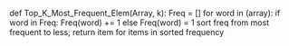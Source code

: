 def Top_K_Most_Frequent_Elem(Array, k):
    Freq = []
    for word in (array):
        if word in Freq:
            Freq(word) += 1
        else
            Freq(word) = 1
    sort freq from most frequent to less;
    return item for items in sorted frequency
